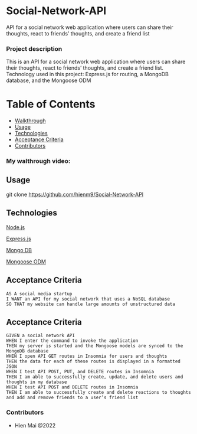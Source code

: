 # Social-Network-API
API for a social network web application where users can share their thoughts, react to friends’ thoughts, and create a friend list

### Project description
This is an API for a social network web application where users can share their thoughts, react to friends’ thoughts, and create a friend list. Technology used in this project: Express.js for routing, a MongoDB database, and the Mongoose ODM


# Table of Contents
  - [Walkthrough](#Walkthrough)
  - [Usage](#usage)
  - [Technologies](#Technologies)
  - [Acceptance Criteria](#AcceptanceCriteria)
  - [Contributors](#contributors)


### My walthrough video: 


## Usage
git clone https://github.com/hienm9/Social-Network-API


## Technologies

<p><a href="https://nodejs.org/">Node.js</a></p>
<p><a href="https://expressjs.com/">Express.js</a></p>
<p><a href="https://www.mongodb.com/">Mongo DB</a></p>
<p><a href="https://mongoosejs.com/">Mongoose ODM</a></p>

## Acceptance Criteria

```
AS A social media startup
I WANT an API for my social network that uses a NoSQL database
SO THAT my website can handle large amounts of unstructured data

```

## Acceptance Criteria

```
GIVEN a social network API
WHEN I enter the command to invoke the application
THEN my server is started and the Mongoose models are synced to the MongoDB database
WHEN I open API GET routes in Insomnia for users and thoughts
THEN the data for each of these routes is displayed in a formatted JSON
WHEN I test API POST, PUT, and DELETE routes in Insomnia
THEN I am able to successfully create, update, and delete users and thoughts in my database
WHEN I test API POST and DELETE routes in Insomnia
THEN I am able to successfully create and delete reactions to thoughts and add and remove friends to a user’s friend list

```

### Contributors
- Hien Mai @2022


